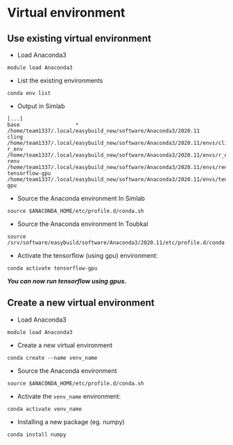 # Virtual environment

## Use existing virtual environment

- Load Anaconda3
```shell
module load Anaconda3
```
- List the existing environments
```shell
conda env list
```
- Output in Simlab
```shell
[...]
base                  *  /home/team1337/.local/easybuild_new/software/Anaconda3/2020.11
cling                    /home/team1337/.local/easybuild_new/software/Anaconda3/2020.11/envs/cling
r_env                    /home/team1337/.local/easybuild_new/software/Anaconda3/2020.11/envs/r_env
renv                     /home/team1337/.local/easybuild_new/software/Anaconda3/2020.11/envs/renv
tensorflow-gpu           /home/team1337/.local/easybuild_new/software/Anaconda3/2020.11/envs/tensorflow-gpu
```
- Source the Anaconda environment In Simlab
```shell
source $ANACONDA_HOME/etc/profile.d/conda.sh
```
- Source the Anaconda environment In Toubkal
```shell
source /srv/software/easybuild/software/Anaconda3/2020.11/etc/profile.d/conda.sh
```
- Activate the tensorflow (using gpu) environment:
```shell
conda activate tensorflow-gpu
```
***You can now run tensorflow using gpus.***

## Create a new virtual environment
- Load Anaconda3
```shell
module load Anaconda3
```

- Create a new virtual environment
```shell
conda create --name venv_name
```
- Source the Anaconda environment
```shell
source $ANACONDA_HOME/etc/profile.d/conda.sh
```
- Activate the `venv_name` environment:
```shell
conda activate venv_name
```
- Installing a new package (eg. numpy)
```shell
conda install numpy
